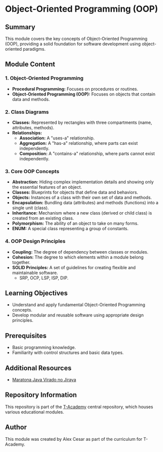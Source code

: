 # Object-Oriented Programming (OOP)

## Summary
This module covers the key concepts of Object-Oriented Programming (OOP), providing a solid foundation for software development using object-oriented paradigms.

## Module Content
### 1. Object-Oriented Programming
- **Procedural Programming:** Focuses on procedures or routines.
- **Object-Oriented Programming (OOP):** Focuses on objects that contain data and methods.

### 2. Class Diagrams
- **Classes:** Represented by rectangles with three compartments (name, attributes, methods).
- **Relationships:**
  - **Association:** A "uses-a" relationship.
  - **Aggregation:** A "has-a" relationship, where parts can exist independently.
  - **Composition:** A "contains-a" relationship, where parts cannot exist independently.

### 3. Core OOP Concepts
- **Abstraction:** Hiding complex implementation details and showing only the essential features of an object.
- **Classes:** Blueprints for objects that define data and behaviors.
- **Objects:** Instances of a class with their own set of data and methods.
- **Encapsulation:** Bundling data (attributes) and methods (functions) into a single unit (class).
- **Inheritance:** Mechanism where a new class (derived or child class) is created from an existing class.
- **Polymorphism:** The ability of an object to take on many forms.
- **ENUM:** A special class representing a group of constants.

### 4. OOP Design Principles
- **Coupling:** The degree of dependency between classes or modules.
- **Cohesion:** The degree to which elements within a module belong together.
- **SOLID Principles:** A set of guidelines for creating flexible and maintainable software.
  - SRP, OCP, LSP, ISP, DIP.

## Learning Objectives
- Understand and apply fundamental Object-Oriented Programming concepts.
- Develop modular and reusable software using appropriate design principles.

## Prerequisites
- Basic programming knowledge.
- Familiarity with control structures and basic data types.

## Additional Resources
- [Maratona Java Virado no Jiraya](https://www.youtube.com/playlist?list=PL62G310vn6nFIsOCC0H-C2infYgwm8SWW)

## Repository Information
This repository is part of the [T-Academy](https://github.com/your-username/T-Academy) central repository, which houses various educational modules.

## Author
This module was created by Alex Cesar as part of the curriculum for T-Academy.
